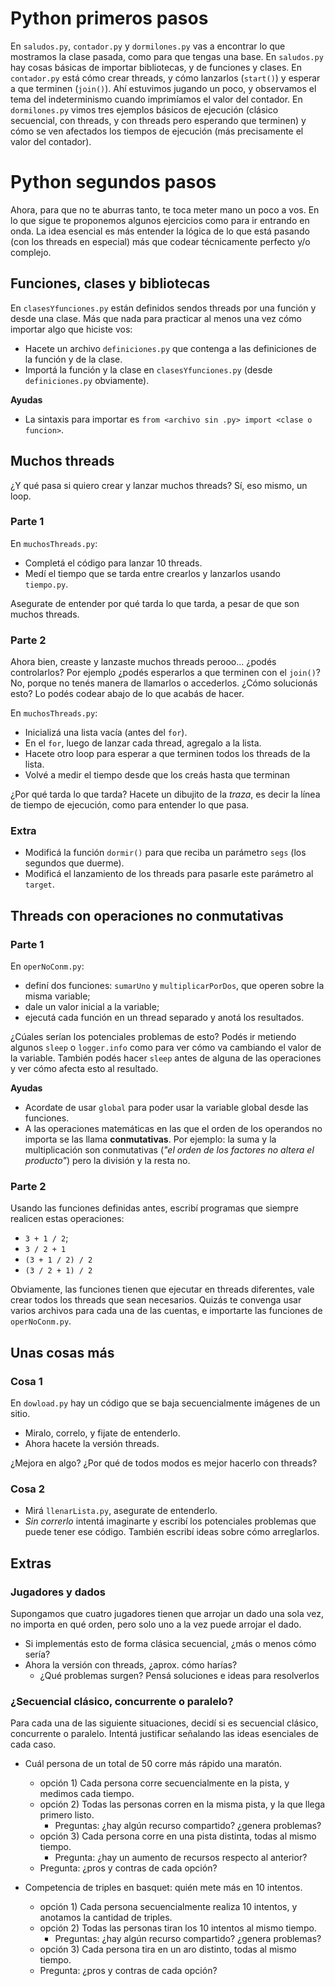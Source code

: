 # Python primeros pasos

En `saludos.py`, `contador.py` y `dormilones.py` vas a encontrar lo que mostramos la clase pasada, como para que tengas una base.
En `saludos.py` hay cosas básicas de importar bibliotecas, y de funciones y clases.
En `contador.py` está cómo crear threads, y cómo lanzarlos (`start()`) y esperar a que terminen (`join()`).  Ahí estuvimos jugando un poco, y observamos el tema del indeterminismo cuando imprimíamos el valor del contador.
En `dormilones.py` vimos tres ejemplos básicos de ejecución (clásico secuencial, con threads, y con threads pero esperando que terminen) y cómo se ven afectados los tiempos de ejecución (más precisamente el valor del contador).

# Python segundos pasos

Ahora, para que no te aburras tanto, te toca meter mano un poco a vos. En lo que sigue te proponemos algunos ejercicios como para ir entrando en onda.
La idea esencial es más entender la lógica de lo que está pasando (con los threads en especial) más que codear técnicamente perfecto y/o complejo.

## Funciones, clases y bibliotecas

En `clasesYfunciones.py` están definidos sendos threads por una función y desde una clase. Más que nada para practicar al menos una vez cómo importar algo que hiciste vos:
* Hacete un archivo `definiciones.py` que contenga a las definiciones de la función y de la clase.
* Importá la función y la clase en `clasesYfunciones.py` (desde `definiciones.py` obviamente).

**Ayudas**
* La sintaxis para importar es `from <archivo sin .py> import <clase o funcion>`.

## Muchos threads

¿Y qué pasa si quiero crear y lanzar muchos threads? Sí, eso mismo, un loop.

### Parte 1
En `muchosThreads.py`:
* Completá el código para lanzar 10 threads.
* Medí el tiempo que se tarda entre crearlos y lanzarlos usando `tiempo.py`.

Asegurate de entender por qué tarda lo que tarda, a pesar de que son muchos threads.

### Parte 2
Ahora bien, creaste y lanzaste muchos threads perooo... ¿podés controlarlos? Por ejemplo ¿podés esperarlos a que terminen con el `join()`? No, porque no tenés manera de llamarlos o accederlos. ¿Cómo solucionás esto? Lo podés codear abajo de lo que acabás de hacer.

En `muchosThreads.py`:
* Inicializá una lista vacía (antes del `for`).
* En el `for`, luego de lanzar cada thread, agregalo a la lista.
* Hacete otro loop para esperar a que terminen todos los threads de la lista.
* Volvé a medir el tiempo desde que los creás hasta que terminan

¿Por qué tarda lo que tarda? Hacete un dibujito de la *traza*, es decir la línea de tiempo de ejecución, como para entender lo que pasa.

### Extra
* Modificá la función `dormir()` para que reciba un parámetro `segs` (los segundos que duerme). 
* Modificá el lanzamiento de los threads para pasarle este parámetro al `target`.

## Threads con operaciones no conmutativas

### Parte 1
En `operNoConm.py`:
* definí dos funciones: `sumarUno` y `multiplicarPorDos`, que operen sobre la misma variable;
* dale un valor inicial a la variable;
* ejecutá cada función en un thread separado y anotá los resultados.

¿Cúales serían los potenciales problemas de esto? Podés ir metiendo algunos `sleep` o `logger.info` como para ver cómo va cambiando el valor de la variable. También podés hacer `sleep` antes de alguna de las operaciones y ver cómo afecta esto al resultado.

**Ayudas**
* Acordate de usar `global` para poder usar la variable global desde las funciones.
* A las operaciones matemáticas en las que el orden de los operandos no importa se las llama **conmutativas**. Por ejemplo: la suma y la multiplicación son conmutativas (_"el orden de los factores no altera el producto"_) pero la división y la resta no.

### Parte 2
Usando las funciones definidas antes, escribí programas que siempre realicen estas operaciones:
* `3 + 1 / 2`;
* `3 / 2 + 1`
* `(3 + 1 / 2) / 2` 
* `(3 / 2 + 1) / 2`

Obviamente, las funciones tienen que ejecutar en threads diferentes, vale crear todos los threads que sean necesarios. Quizás te convenga usar varios archivos para cada una de las cuentas, e importarte las funciones de `operNoConm.py`.

## Unas cosas más

### Cosa 1
En `dowload.py` hay un código que se baja secuencialmente imágenes de un sitio.
* Miralo, correlo, y fijate de entenderlo.
* Ahora hacete la versión threads.

¿Mejora en algo? ¿Por qué de todos modos es mejor hacerlo con threads?

### Cosa 2
* Mirá `llenarLista.py`, asegurate de entenderlo.
* *Sin correrlo* intentá imaginarte y escribí los potenciales problemas que puede tener ese código. También escribí ideas sobre cómo arreglarlos.

## Extras

### Jugadores y dados

Supongamos que cuatro jugadores tienen que arrojar un dado una sola vez, no importa en qué orden, pero solo uno a la vez puede arrojar el dado.

- Si implementás esto de forma clásica secuencial, ¿más o menos cómo sería?
- Ahora la versión con threads, ¿aprox. cómo harías?
    - ¿Qué problemas surgen? Pensá soluciones e ideas para resolverlos

### ¿Secuencial clásico, concurrente o paralelo?

Para cada una de las siguiente situaciones, decidí si es secuencial clásico, concurrente o paralelo. Intentá justificar señalando las ideas esenciales de cada caso.

- Cuál persona de un total de 50 corre más rápido una maratón.
    - opción 1) Cada persona corre secuencialmente en la pista, y medimos cada tiempo.
    - opción 2) Todas las personas corren en la misma pista, y la que llega primero listo.
		- Preguntas: ¿hay algún recurso compartido? ¿genera problemas?
    - opción 3) Cada persona corre en una pista distinta, todas al mismo tiempo.
		- Pregunta: ¿hay un aumento de recursos respecto al anterior?
    - Pregunta: ¿pros y contras de cada opción?

- Competencia de triples en basquet: quién mete más en 10 intentos.
    - opción 1) Cada persona secuencialmente realiza 10 intentos, y anotamos la cantidad de triples.
    - opción 2) Todas las personas tiran los 10 intentos al mismo tiempo.
		- Preguntas: ¿hay algún recurso compartido? ¿genera problemas?
    - opción 3) Cada persona tira en un aro distinto, todas al mismo tiempo.
    - Pregunta: ¿pros y contras de cada opción?
